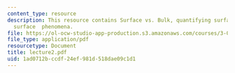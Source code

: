 ```yaml
---
content_type: resource
description: This resource contains Surface vs. Bulk, quantifying surface energy and
  surface  phenomena.
file: https://ol-ocw-studio-app-production.s3.amazonaws.com/courses/3-051j-materials-for-biomedical-applications-spring-2006/1ad0712bccdf24ef981d518dae09c1d1_lecture2.pdf
file_type: application/pdf
resourcetype: Document
title: lecture2.pdf
uid: 1ad0712b-ccdf-24ef-981d-518dae09c1d1
---
```


